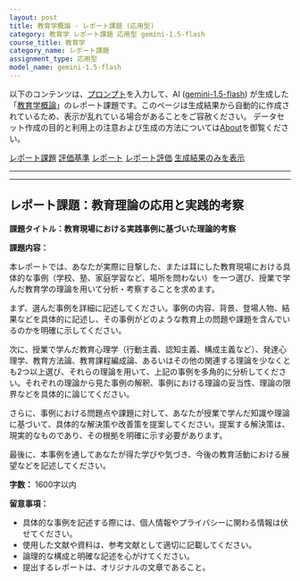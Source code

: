 ```yaml
---
layout: post
title: 教育学概論 - レポート課題 (応用型)
category: 教育学 レポート課題 応用型 gemini-1.5-flash
course_title: 教育学
category_name: レポート課題
assignment_type: 応用型
model_name: gemini-1.5-flash
---
```


以下のコンテンツは、[プロンプト](http://127.0.0.1:8000/generated/教育学/gemini-1.5-flash/prompt_レポート課題-応用型.md)を入力して、AI ([gemini-1.5-flash](contents/gemini-1.5-flash)) が生成した「[教育学概論](/contents/教育学/)」のレポート課題です。このページは生成結果から自動的に作成されているため、表示が乱れている場合があることをご容赦ください。
データセット作成の目的と利用上の注意および生成の方法については[About](/About)を御覧ください。

[レポート課題](../レポート課題-応用型)
[評価基準](../評価基準-応用型)
[レポート](../レポート-応用型)
[レポート評価](../レポート評価-応用型)
[生成結果のみを表示](http://127.0.0.1:8000/generated/教育学/gemini-1.5-flash/レポート課題-応用型.md)
  

***
***
  
## レポート課題：教育理論の応用と実践的考察

**課題タイトル：教育現場における実践事例に基づいた理論的考察**

**課題内容：**

本レポートでは、あなたが実際に目撃した、または耳にした教育現場における具体的な事例（学校、塾、家庭学習など、場所を問わない）を一つ選び、授業で学んだ教育学の理論を用いて分析・考察することを求めます。

まず、選んだ事例を詳細に記述してください。事例の内容、背景、登場人物、結果などを具体的に記述し、その事例がどのような教育上の問題や課題を含んでいるのかを明確に示してください。

次に、授業で学んだ教育心理学（行動主義、認知主義、構成主義など）、発達心理学、教育方法論、教育課程編成論、あるいはその他の関連する理論を少なくとも2つ以上選び、それらの理論を用いて、上記の事例を多角的に分析してください。それぞれの理論から見た事例の解釈、事例における理論の妥当性、理論の限界などを具体的に論じてください。

さらに、事例における問題点や課題に対して、あなたが授業で学んだ知識や理論に基づいて、具体的な解決策や改善策を提案してください。提案する解決策は、現実的なものであり、その根拠を明確に示す必要があります。

最後に、本事例を通してあなたが得た学びや気づき、今後の教育活動における展望などを記述してください。

**字数：** 1600字以内


**留意事項：**

* 具体的な事例を記述する際には、個人情報やプライバシーに関わる情報は伏せてください。
* 使用した文献や資料は、参考文献として適切に記載してください。
* 論理的な構成と明確な記述を心がけてください。
* 提出するレポートは、オリジナルの文章であること。
